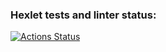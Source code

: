 ### Hexlet tests and linter status:
[![Actions Status](https://github.com/malina-prog/python-project-49/actions/workflows/hexlet-check.yml/badge.svg)](https://github.com/malina-prog/python-project-49/actions)
